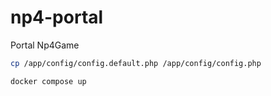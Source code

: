 # np4-portal
Portal Np4Game

```bash
cp /app/config/config.default.php /app/config/config.php

docker compose up
```